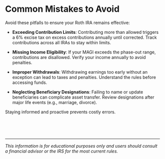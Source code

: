 # Common Mistakes to Avoid

Avoid these pitfalls to ensure your Roth IRA remains effective:

- **Exceeding Contribution Limits**: Contributing more than allowed triggers a 6% excise tax on excess contributions annually until corrected. Track contributions across all IRAs to stay within limits.

- **Missing Income Eligibility**: If your MAGI exceeds the phase-out range, contributions are disallowed. Verify your income annually to avoid penalties.

- **Improper Withdrawals**: Withdrawing earnings too early without an exception can lead to taxes and penalties. Understand the rules before accessing funds.

- **Neglecting Beneficiary Designations**: Failing to name or update beneficiaries can complicate asset transfer. Review designations after major life events (e.g., marriage, divorce).

Staying informed and proactive prevents costly errors.


<BR>
<BR>
<BR>

*********************

_This information is for educational purposes only and users should consult a financial advisor or the IRS for the most current rules._

